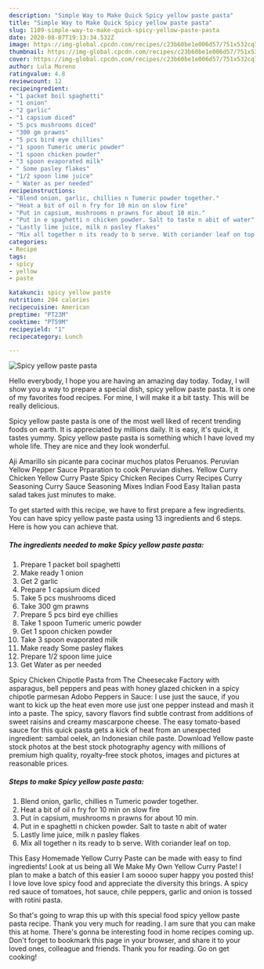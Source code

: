 ```yaml
---
description: "Simple Way to Make Quick Spicy yellow paste pasta"
title: "Simple Way to Make Quick Spicy yellow paste pasta"
slug: 1109-simple-way-to-make-quick-spicy-yellow-paste-pasta
date: 2020-08-07T19:13:34.532Z
image: https://img-global.cpcdn.com/recipes/c23b60be1e006d57/751x532cq70/spicy-yellow-paste-pasta-recipe-main-photo.jpg
thumbnail: https://img-global.cpcdn.com/recipes/c23b60be1e006d57/751x532cq70/spicy-yellow-paste-pasta-recipe-main-photo.jpg
cover: https://img-global.cpcdn.com/recipes/c23b60be1e006d57/751x532cq70/spicy-yellow-paste-pasta-recipe-main-photo.jpg
author: Lula Moreno
ratingvalue: 4.8
reviewcount: 12
recipeingredient:
- "1 packet boil spaghetti"
- "1 onion"
- "2 garlic"
- "1 capsium diced"
- "5 pcs mushrooms diced"
- "300 gm prawns"
- "5 pcs bird eye chillies"
- "1 spoon Tumeric umeric powder"
- "1 spoon chicken powder"
- "3 spoon evaporated milk"
- " Some pasley flakes"
- "1/2 spoon lime juice"
- " Water as per needed"
recipeinstructions:
- "Blend onion, garlic, chillies n Tumeric powder together."
- "Heat a bit of oil n fry for 10 min on slow fire"
- "Put in capsium, mushrooms n prawns for about 10 min."
- "Put in e spaghetti n chicken powder. Salt to taste n abit of water"
- "Lastly lime juice, milk n pasley flakes"
- "Mix all together n its ready to b serve. With coriander leaf on top."
categories:
- Recipe
tags:
- spicy
- yellow
- paste

katakunci: spicy yellow paste 
nutrition: 204 calories
recipecuisine: American
preptime: "PT23M"
cooktime: "PT59M"
recipeyield: "1"
recipecategory: Lunch

---
```



![Spicy yellow paste pasta](https://img-global.cpcdn.com/recipes/c23b60be1e006d57/751x532cq70/spicy-yellow-paste-pasta-recipe-main-photo.jpg)

Hello everybody, I hope you are having an amazing day today. Today, I will show you a way to prepare a special dish, spicy yellow paste pasta. It is one of my favorites food recipes. For mine, I will make it a bit tasty. This will be really delicious.

Spicy yellow paste pasta is one of the most well liked of recent trending foods on earth. It is appreciated by millions daily. It is easy, it's quick, it tastes yummy. Spicy yellow paste pasta is something which I have loved my whole life. They are nice and they look wonderful.

Aji Amarillo sin picante para cocinar muchos platos Peruanos. Peruvian Yellow Pepper Sauce Prparation to cook Peruvian dishes. Yellow Curry Chicken Yellow Curry Paste Spicy Chicken Recipes Curry Recipes Curry Seasoning Curry Sauce Seasoning Mixes Indian Food Easy Italian pasta salad takes just minutes to make.


To get started with this recipe, we have to first prepare a few ingredients. You can have spicy yellow paste pasta using 13 ingredients and 6 steps. Here is how you can achieve that.

<!--inarticleads1-->

##### The ingredients needed to make Spicy yellow paste pasta:

1. Prepare 1 packet boil spaghetti
1. Make ready 1 onion
1. Get 2 garlic
1. Prepare 1 capsium diced
1. Take 5 pcs mushrooms diced
1. Take 300 gm prawns
1. Prepare 5 pcs bird eye chillies
1. Take 1 spoon Tumeric umeric powder
1. Get 1 spoon chicken powder
1. Take 3 spoon evaporated milk
1. Make ready  Some pasley flakes
1. Prepare 1/2 spoon lime juice
1. Get  Water as per needed


Spicy Chicken Chipotle Pasta from The Cheesecake Factory with asparagus, bell peppers and peas with honey glazed chicken in a spicy chipotle parmesan Adobo Peppers in Sauce: I use just the sauce, if you want to kick up the heat even more use just one pepper instead and mash it into a paste. The spicy, savory flavors find subtle contrast from additions of sweet raisins and creamy mascarpone cheese. The easy tomato-based sauce for this quick pasta gets a kick of heat from an unexpected ingredient: sambal oelek, an Indonesian chile paste. Download Yellow paste stock photos at the best stock photography agency with millions of premium high quality, royalty-free stock photos, images and pictures at reasonable prices. 

<!--inarticleads2-->

##### Steps to make Spicy yellow paste pasta:

1. Blend onion, garlic, chillies n Tumeric powder together.
1. Heat a bit of oil n fry for 10 min on slow fire
1. Put in capsium, mushrooms n prawns for about 10 min.
1. Put in e spaghetti n chicken powder. Salt to taste n abit of water
1. Lastly lime juice, milk n pasley flakes
1. Mix all together n its ready to b serve. With coriander leaf on top.


This Easy Homemade Yellow Curry Paste can be made with easy to find ingredients! Look at us being all We Make My Own Yellow Curry Paste! I plan to make a batch of this easier I am soooo super happy you posted this! I love love love spicy food and appreciate the diversity this brings. A spicy red sauce of tomatoes, hot sauce, chile peppers, garlic and onion is tossed with rotini pasta. 

So that's going to wrap this up with this special food spicy yellow paste pasta recipe. Thank you very much for reading. I am sure that you can make this at home. There's gonna be interesting food in home recipes coming up. Don't forget to bookmark this page in your browser, and share it to your loved ones, colleague and friends. Thank you for reading. Go on get cooking!
